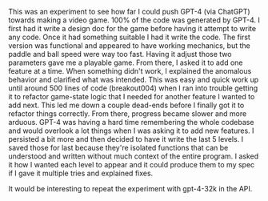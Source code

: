 This was an experiment to see how far I could push GPT-4 (via ChatGPT) towards making a video game.  100% of the code was generated by GPT-4.  I first had it write a design doc for the game before having it attempt to write any code.  Once it had something suitable I had it write the code.  The first version was functional and appeared to have working mechanics, but the paddle and ball speed were way too fast.  Having it adjust those two parameters gave me a playable game.  From there, I asked it to add one feature at a time.  When something didn't work, I explained the anomalous behavior and clarified what was intended.  This was easy and quick work up until around 500 lines of code (breakout004) when I ran into trouble getting it to refactor game-state logic that I needed for another feature I wanted to add next.  This led me down a couple dead-ends before I finally got it to refactor things correctly. From there, progress became slower and more arduous.  GPT-4 was having a hard time remembering the whole codebase and would overlook a lot things when I was asking it to add new features.  I persisted a bit more and then decided to have it write the last 5 levels.  I saved those for last because they're isolated functions that can be understood and written without much context of the entire program.  I asked it how I wanted each level to appear and it could produce them to my spec if I gave it multiple tries and explained fixes.

It would be interesting to repeat the experiment with gpt-4-32k in the API.
